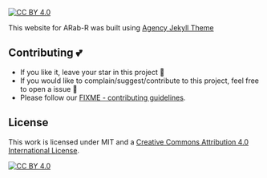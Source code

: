 [![CC BY 4.0][cc-by-shield]][cc-by]


This website for ARab-R was built using [Agency Jekyll Theme](https://github.com/raviriley/agency-jekyll-theme) 

## Contributing :two_hearts:
- If you like it, leave your star in this project :star2:
- If you would like to complain/suggest/contribute to this project, feel free to open a issue :heart_decoration:
- Please follow our [FIXME - contributing guidelines](https://github.com/Open-Science-Community-Saudi-Arabia/FIXME/blob/main/CONTRIBUTING.md). 

## License

This work is licensed under MIT and a
[Creative Commons Attribution 4.0 International License][cc-by].

[![CC BY 4.0][cc-by-image]][cc-by]

[cc-by]: http://creativecommons.org/licenses/by/4.0/
[cc-by-image]: https://i.creativecommons.org/l/by/4.0/88x31.png
[cc-by-shield]: https://img.shields.io/badge/License-CC%20BY%204.0-lightgrey.svg

